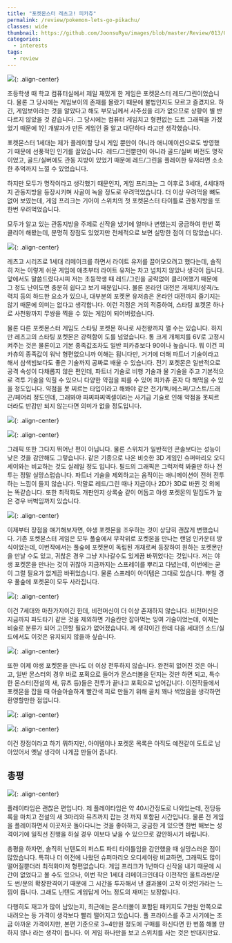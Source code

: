 ```yaml
---
title: "포켓몬스터 레츠고! 피카츄"
permalink: /review/pokemon-lets-go-pikachu/
classes: wide
thumbnail: https://github.com/JoonsuRyu/images/blob/master/Review/013/00.jpg?raw=true
categories:
  - interests
tags:
  - review
---
```


![](https://github.com/JoonsuRyu/images/blob/master/Review/013/00.jpg?raw=true){: .align-center}

초등학생 때 학교 컴퓨터실에서 제일 재밌게 한 게임은 포켓몬스터 레드/그린이었습니다. 물론 그 당시에는 게임보이의 존재를 몰랐기 때문에 불법인지도 모르고 즐겼지요. 하긴, 게임보이라는 것을 알았다고 해도 부모님께서 사주셨을 리가 없으므로 상황이 별 반 다르지 않았을 것 같습니다. 그 당시에는 컴퓨터 게임치고 형편없는 도트 그래픽을 가졌었기 때문에 1인 개발자가 만든 게임인 줄 알고 대단하다 라고만 생각했습니다.

포켓몬스터 1세대는 제가 플레이할 당시 게임 뿐만이 아니라 애니메이션으로도 방영했기 때문에 선풍적인 인기를 끌었습니다. 레드/그린뿐만이 아니라 골드/실버 버전도 명작이었고, 골드/실버에도 관동 지방이 있었기 때문에 레드/그린을 플레이한 유저라면 소소한 추억까지 느낄 수 있었습니다.

하지만 모두가 명작이라고 생각했기 때문인지, 게임 프리크는 그 이후로 3세대, 4세대까지 관동지방을 등장시키며 사골이 녹을 정도로 우려먹었습니다. 더 이상 우려먹을 뼈도 없어 보였는데, 게임 프리크는 기어이 스위치의 첫 포켓몬스터 타이틀로 관동지방을 또한번 우려먹었습니다.

모두가 알고 있는 관동지방을 주제로 신작을 냈기에 얼마나 변했는지 궁금하여 한번 쭉 클리어 해봤는데, 분명히 장점도 있었지만 전체적으로 보면 실망한 점이 더 많았습니다.

![](https://github.com/JoonsuRyu/images/blob/master/Review/013/01.jpg?raw=true){: .align-center}

레츠고 시리즈로 1세대 리메이크를 하면서 라이트 유저를 끌어모으려고 했다는데, 솔직히 저는 이렇게 쉬운 게임에 애초부터 라이트 유저는 차고 넘치지 않았나 생각이 듭니다. 앞에서도 말씀드렸다시피 저는 초등학생 때 레드/그린을 공략없이 클리어했기 때문에 그 정도 난이도면 충분히 쉽다고 보기 때문입니다. 물론 온라인 대전은 개체치/성격/노력치 등의 하드한 요소가 있으나, 대부분의 포켓몬 유저층은 온라인 대전까지 즐기지는 않기 때문에 의미는 없다고 생각합니다. 이런 걱정은 거의 적중하여, 스타팅 포켓몬 하나로 사천왕까지 무쌍을 찍을 수 있는 게임이 되어버렸습니다.

물론 다른 포켓몬스터 게임도 스타팅 포켓몬 하나로 사천왕까지 깰 수는 있습니다. 하지만 레츠고의 스타팅 포켓몬은 강력함이 도를 넘었습니다. 통 크게 개체치를 6V로 고정시켜주는 것은 물론이고 기본 종족값조차도 일반 피카츄보다 90이나 높습니다. 뭐 이건 피카츄의 종족값이 워낙 형편없으니까 이해는 됩니다만, 거기에 더해 파트너 기술이라고 해서 삼색빔보다도 좋은 기술까지 공짜로 배울 수 있습니다. 전기 포켓몬은 일반적으로 공격 속성이 다채롭지 않은 편인데, 파트너 기술로 비행 기술과 물 기술을 주고 기본적으로 격투 기술을 익힐 수 있으니 다양한 약점을 찌를 수 있어 피카츄 혼자 다 해먹을 수 있을 정도입니다. 약점을 못 찌르는 타입이라고 해봐야 같은 전기/독/에스퍼/고스트/드래곤/페어리 정도인데, 그래봐야 파찌파찌엑셀이라는 사기급 기술로 인해 약점을 못찌르더라도 반감만 되지 않는다면 의미가 없을 정도입니다.

![](https://github.com/JoonsuRyu/images/blob/master/Review/013/02.jpg?raw=true){: .align-center}

![](https://github.com/JoonsuRyu/images/blob/master/Review/013/03.jpg?raw=true){: .align-center}

그래픽 또한 그다지 뛰어난 편이 아닙니다. 물론 스위치가 일반적인 콘솔보다는 성능이 낮은 것을 감안해도 그렇습니다. 같은 기종으로 나온 비슷한 3D 게임인 슈퍼마리오 오디세이와는 비교하는 것도 실례일 정도 입니다. 필드의 그래픽은 그럭저럭 봐줄만 하나 전투는 정말 실망스럽습니다. 파트너 기술을 제외하고는 움직이는 애니메이션이 전혀 전투하는 느낌이 들지 않습니다. 막말로 레드/그린 때나 지금이나 2D가 3D로 바뀐 것 외에는 똑같습니다. 또한 최적화도 개판인지 상록숲 같이 어둡고 야생 포켓몬의 밀집도가 높은 경우 버벅임까지 있습니다.

![](https://github.com/JoonsuRyu/images/blob/master/Review/013/04.jpg?raw=true){: .align-center}

이제부터 장점을 얘기해보자면, 야생 포켓몬을 조우하는 것이 상당히 괜찮게 변했습니다. 기존 포켓몬스터 게임은 모두 풀숲에서 무작위로 포켓몬을 만나는 랜덤 인카운터 방식이었는데, 이번작에서는 풀숲에 포켓몬이 독립된 개채로써 등장하여 원하는 포켓몬만을 만날 수도 있고, 귀찮은 경우 그냥 지나갈수도 있게끔 바뀌었다는 것입니다. 저는 야생 포켓몬을 만나는 것이 귀찮아 지금까지는 스프레이를 뿌리고 다녔는데, 이번에는 굳이 그럴 필요가 없게끔 바뀌었습니다. 물론 스프레이 아이템은 그대로 있습니다. 뿌릴 경우 풀숲에 포켓몬이 모두 사라집니다.

![](https://github.com/JoonsuRyu/images/blob/master/Review/013/05.jpg?raw=true){: .align-center}

이건 7세대와 마찬가지이긴 한데, 비전머신이 더 이상 존재하지 않습니다. 비전머신은 지금까지 파도타기 같은 것을 제외하면 기술칸만 잡아먹는 잉여 기술이었는데, 이제는 비술로 분류가 되어 고민할 필요가 없어졌습니다. 제 생각이긴 한데 다음 세대인 소드/실드에서도 이것은 유지되지 않을까 싶습니다.

![](https://github.com/JoonsuRyu/images/blob/master/Review/013/06.jpg?raw=true){: .align-center}

또한 이제 야생 포켓몬을 만나도 더 이상 전투하지 않습니다. 완전히 없어진 것은 아니고, 일반 몬스터의 경우 바로 포획으로 들어가 몬스터볼을 던지는 것만 하면 되고, 특수한 몬스터(전설의 새, 뮤츠 등)들은 전투가 끝나고 포획으로 넘어갑니다. 이전작들에서 포켓몬을 잡을 때 아슬아슬하게 빨간색 피로 만들기 위해 골치 꽤나 썩었음을 생각하면 환영할만한 점입니다.

![](https://github.com/JoonsuRyu/images/blob/master/Review/013/07.jpg?raw=true){: .align-center}

![](https://github.com/JoonsuRyu/images/blob/master/Review/013/08.jpg?raw=true){: .align-center}

이건 장점이라고 하기 뭐하지만, 아이템이나 포켓몬 목록은 아직도 예전같이 도트로 남아있어서 옛날 생각이 나게끔 만들어 줍니다.

## 총평

![](https://github.com/JoonsuRyu/images/blob/master/Review/013/09.jpg?raw=true){: .align-center}

플레이타임은 괜찮은 편입니다. 제 플레이타임은 약 40시간정도로 나와있는데, 전당등록을 마치고 전설의 새 3마리와 뮤츠까지 잡는 것 까지 포함된 시간입니다. 물론 전 게임을 플레이하면서 이곳저곳 돌아다니는 것을 좋아하고, 궁금한 게 있으면 한번 해보는 성격이기에 일직선 진행을 하실 경우 이보다 낮을 수 있으므로 감안하시기 바랍니다.

총평을 하자면, 솔직히 닌텐도의 퍼스트 파티 타이틀임을 감안했을 때 실망스러운 점이 많았습니다. 특히나 더 이전에 나왔던 슈퍼마리오 오디세이랑 비교하면, 그래픽도 많이 떨어질뿐더러 최적화마저 형편없습니다. 게임 프리크가 1년마다 신작을 내기 때문에 시간이 없었다고 볼 수도 있으나, 이번 작은 1세대 리메이크인데다 이전작인 울트라썬/문도 썬/문의 확장판격이기 때문에 그 시간을 투자해서 낸 결과물이 고작 이것인가라는 느낌이 듭니다. 그래도 닌텐도 게임답게 어느 정도의 재미는 보장합니다.

다행히도 재고가 많이 남았는지, 최근에는 몬스터볼이 포함된 패키지도 7만원 안쪽으로 내려오는 등 가격이 생각보다 빨리 떨어지고 있습니다. 풀 프라이스를 주고 사기에는 조금 아까운 가격이지만, 본편 기준으로 3~4만원 정도에 구매를 하신다면 한 번쯤 해볼 만하지 않나 라는 생각이 듭니다. 이 게임 하나만을 보고 스위치를 사는 것은 반대지만요.